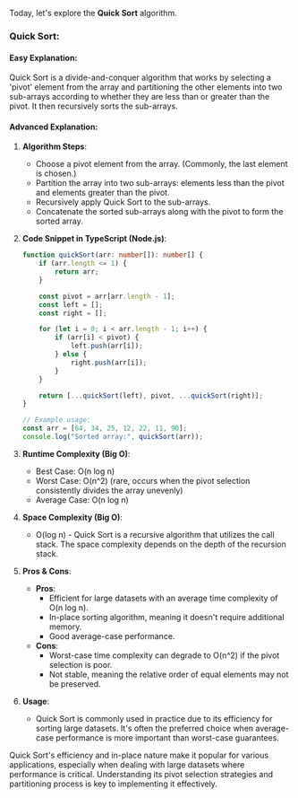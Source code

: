 Today, let's explore the **Quick Sort** algorithm.

### Quick Sort:

#### Easy Explanation:
Quick Sort is a divide-and-conquer algorithm that works by selecting a 'pivot' element from the array and partitioning the other elements into two sub-arrays according to whether they are less than or greater than the pivot. It then recursively sorts the sub-arrays.

#### Advanced Explanation:
1. **Algorithm Steps**:
   - Choose a pivot element from the array. (Commonly, the last element is chosen.)
   - Partition the array into two sub-arrays: elements less than the pivot and elements greater than the pivot.
   - Recursively apply Quick Sort to the sub-arrays.
   - Concatenate the sorted sub-arrays along with the pivot to form the sorted array.

2. **Code Snippet in TypeScript (Node.js)**:
   ```typescript
   function quickSort(arr: number[]): number[] {
       if (arr.length <= 1) {
           return arr;
       }

       const pivot = arr[arr.length - 1];
       const left = [];
       const right = [];

       for (let i = 0; i < arr.length - 1; i++) {
           if (arr[i] < pivot) {
               left.push(arr[i]);
           } else {
               right.push(arr[i]);
           }
       }

       return [...quickSort(left), pivot, ...quickSort(right)];
   }

   // Example usage:
   const arr = [64, 34, 25, 12, 22, 11, 90];
   console.log("Sorted array:", quickSort(arr));
   ```

3. **Runtime Complexity (Big O)**: 
   - Best Case: O(n log n)
   - Worst Case: O(n^2) (rare, occurs when the pivot selection consistently divides the array unevenly)
   - Average Case: O(n log n)

4. **Space Complexity (Big O)**:
   - O(log n) - Quick Sort is a recursive algorithm that utilizes the call stack. The space complexity depends on the depth of the recursion stack.

5. **Pros & Cons**:
   - **Pros**:
     - Efficient for large datasets with an average time complexity of O(n log n).
     - In-place sorting algorithm, meaning it doesn't require additional memory.
     - Good average-case performance.
   - **Cons**:
     - Worst-case time complexity can degrade to O(n^2) if the pivot selection is poor.
     - Not stable, meaning the relative order of equal elements may not be preserved.

6. **Usage**:
   - Quick Sort is commonly used in practice due to its efficiency for sorting large datasets. It's often the preferred choice when average-case performance is more important than worst-case guarantees.

Quick Sort's efficiency and in-place nature make it popular for various applications, especially when dealing with large datasets where performance is critical. Understanding its pivot selection strategies and partitioning process is key to implementing it effectively.